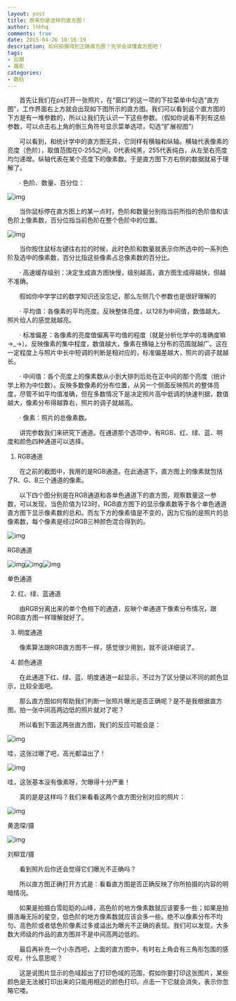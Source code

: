 ```yaml
---
layout: post
title: 原来你是这样的直方图！
author: lhhhq
comments: true
date: 2015-04-26 18:16:19
description: 如何拍摄得到正确直方图？先学会读懂直方图吧！
tags:
- 后期
- 摄影
categories:
- 数码
---
```


       首先让我们在ps打开一张照片，在“窗口”的这一项的下拉菜单中勾选“直方图”，工作界面右上方就会出现如下图所示的直方图。我们可以看到这个直方图的下方是有一堆参数的，所以让我们先认识一下这些参数。（假如你说看不到有这些参数，可以点击右上角的倒三角符号显示菜单选项，勾选“扩展视图”）

       可以看到，和统计学中的直方图无异，它同样有横轴和纵轴。横轴代表像素的亮度（色阶），取值范围在0-255之间，0代表纯黑，255代表纯白，从左至右亮度均匀递增。纵轴代表在某个亮度下的像素数。于是直方图下方右侧的数据就易于理解了。

       · 色阶、数量、百分位：

![img](http://ce.sysu.edu.cn/hope/UploadFiles/image/png/201504/20150426181803320.png)

       当你鼠标停在直方图上的某一点时，色阶和数量分别指当前所指的色阶值和该色阶上像素数，百分位指当前色阶在整个色阶中的位置。

![img](http://ce.sysu.edu.cn/hope/UploadFiles/image/png/201504/20150426181816190.png)

       当你按住鼠标左键往右拉的时候，此时色阶和数量就表示你所选中的一系列色阶及选中的像素数，百分比指这些像素占总像素数的百分比。

       · 高速缓存级别：决定生成直方图快慢，级别越高，直方图生成得越快，但越不准确。

       假如你中学学过的数学知识还没忘记，那么左侧几个参数也是很好理解的

       · 平均值：各像素的平均亮度。反映整体亮度，以128为中间值，数值越大，照片给人的感觉就越亮。 

       · 标准偏差：各像素的亮度值偏离平均值的程度（就是分析化学中的准确度嘛→_→）。反映像素的集中程度，数值越大，像素在横轴上分布的范围就越广。这在一定程度上与照片中长中短调的判断是相对应的，标准偏差越大，照片的调子就越长。

       · 中间值：各个亮度上的像素数从小到大排列后处在正中间的那个亮度（统计学上称为中位数）。反映多数像素的分布位置，从另一个侧面反映照片的整体亮度，尽管不如平均值准确，但在多数情况下是决定照片高中低调的快速判据，数值越大，像素分布得越靠右，照片的调子就越高。

       · 像素：照片的总像素数。

       讲完参数我们来研究下通道。在通道那个选项中，有RGB、红、绿、蓝、明度和颜色四种通道可以选择。

1.	RGB通道

       在之前的截图中，我用的是RGB通道。在此通道下，直方图上的像素就包括了R、G、B三个通道的像素。

       以下四个图分别是在RGB通道和各单色通道下的直方图，观察数量这一参数，可以发现，当色阶值为123时，RGB直方图下的显示像素数等于各个单色通道直方图下显示像素数的总和。而左下方的像素值是不变的，因为它指的是照片的总像素数，每个像素是经过RGB三种颜色混合得到的。

![img](http://ce.sysu.edu.cn/hope/UploadFiles/image/png/201504/20150426181847094.png)

RGB通道

![img](http://ce.sysu.edu.cn/hope/UploadFiles/image/png/201504/20150426181847203.png)![img](http://ce.sysu.edu.cn/hope/UploadFiles/image/png/201504/20150426181847312.png)![img](http://ce.sysu.edu.cn/hope/UploadFiles/image/png/201504/20150426181847390.png)

单色通道   

2.	红、绿、蓝通道

       由RGB分离出来的单个色相下的通道，反映个单通道下像素分布情况，跟RGB直方图一样理解就好了。

3.	明度通道

       像素算法跟RGB直方图不一样，感觉很少用到，就不说详细说了。

4.	颜色通道

       在此通道下红、绿、蓝、明度通道一起显示，不过为了区分便以不同的颜色显示，比较全面吧。

       那么直方图如何帮助我们判断一张照片曝光是否正确呢？是不是我根据直方图，拍一张中间高两边低的照片就对了呢？

       所以看到下面这两张直方图，我们的反应可能会是：

![img](http://ce.sysu.edu.cn/hope/UploadFiles/image/png/201504/20150426181956373.png)

哇，这张过曝了吧，高光都溢出了！

![img](http://ce.sysu.edu.cn/hope/UploadFiles/image/png/201504/20150426181956467.png)

哇，这张基本没有像素呀，欠曝得十分严重！

       真的是是这样吗？我们来看看这两个直方图分别对应的照片：

![img](http://ce.sysu.edu.cn/hope/UploadFiles/image/jpg/201504/20150426182045716.jpg)

黄逸琛/摄

![img](http://ce.sysu.edu.cn/hope/UploadFiles/image/jpg/201504/20150426182056543.jpg)

刘柳宜/摄

       看到照片后你还会觉得它们曝光不正确吗？

       所以直方图正确打开方式是：看看直方图是否正确反映了你所拍摄的内容的明暗情况。

       如果是拍摄白雪皑皑的山峰，高色阶的地方像素数就应该要多一些；如果是拍摄浩瀚无际的星空，低色阶的地方像素数就应该会多一些。绝不以像素分布不均匀、高色阶或者低色阶像素过多或溢出为曝光不正确的表现。我们可以发现，大多数大师级的作品的直方图并不是中间高两边低的。

       最后再补充一个小东西吧，上面的直方图中，有时右上角会有三角形包围的感叹号，什么意思呢？

       这是说图片显示的色域超出了打印色域的范围，假如你要打印这张图片，某些颜色是无法被打印出来的只能用相近的颜色打印。点击一下它就会消失，表示你忽略它喽。